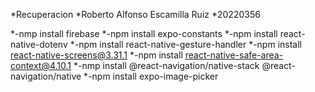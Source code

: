 *Recuperacion
*Roberto Alfonso Escamilla Ruiz
*20220356

*-nmp install firebase
*-npm install expo-constants
*-npm install react-native-dotenv
*-npm install react-native-gesture-handler
*-npm install react-native-screens@3.31.1
*-npm install react-native-safe-area-context@4.10.1
*-nmp install @react-navigation/native-stack @react-navigation/native
*-npm install expo-image-picker
